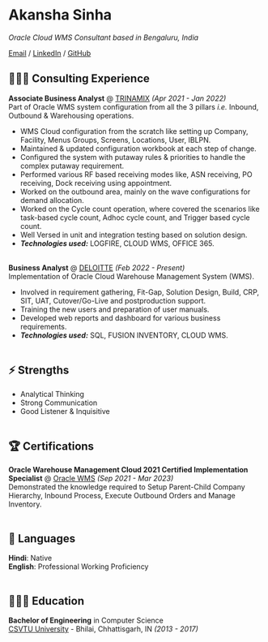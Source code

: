 # Akansha Sinha 

_Oracle Cloud WMS Consultant based in Bengaluru, India_ <br>

[Email](mailto:akanshasinha142@gmail.com) / [LinkedIn](https://www.linkedin.com/in/akanshasiinha/) / [GitHub](https://github.com/akanshasiinha/)    

## 👩🏻‍💻 Consulting Experience

**Associate Business Analyst** @ [TRINAMIX](https://www.trinamix.com/) _(Apr 2021 - Jan 2022)_ <br>
 Part of Oracle WMS system configuration from all the 3 pillars _i.e._ Inbound, Outbound & Warehousing operations.
  - WMS Cloud configuration from the scratch like setting up Company, Facility, Menus Groups, Screens, Locations, User, IBLPN.
  - Maintained & updated configuration workbook at each step of change.
  - Configured the system with putaway rules & priorities to handle the complex putaway requirement.
  - Performed various RF based receiving modes like, ASN receiving, PO receiving, Dock receiving using appointment.
  - Worked on the outbound area, mainly on the wave configurations for demand allocation.
  - Worked on the Cycle count operation, where covered the scenarios like task-based cycle count, Adhoc cycle count, and Trigger based cycle count.
  - Well Versed in unit and integration testing based on solution design.
  - **_Technologies used:_** LOGFIRE, CLOUD WMS, OFFICE 365.
<br><br>

**Business Analyst** @ [DELOITTE](https://www2.deloitte.com/ui/en.html/) _(Feb 2022 - Present)_ <br>
Implementation of  Oracle Cloud Warehouse Management System (WMS).
  - Involved in requirement gathering, Fit-Gap, Solution Design, Build, CRP, SIT, UAT, Cutover/Go-Live and postproduction support.
  - Training the new users and preparation of user manuals.
  - Developed web reports and dashboard for various business requirements.
  - **_Technologies used:_** SQL, FUSION INVENTORY, CLOUD WMS.
<br><br>
    

## ⚡ Strengths 
  - Analytical Thinking
  - Strong Communication
  - Good Listener & Inquisitive
 <br><br>
  
## 🏆 Certifications

**Oracle Warehouse Management Cloud 2021 Certified Implementation Specialist** @ [Oracle WMS](https://www.credly.com/badges/2d5adfac-ef69-4073-bed5-3c95bd85eda4) _(Sep 2021 - Mar 2023)_ <br>
Demonstrated the knowledge required to Setup Parent-Child Company Hierarchy, Inbound Process, Execute Outbound Orders and Manage Inventory.
<br><br>

## 💬 Languages

**Hindi**: Native <br>
**English**: Professional Working Proficiency
<br><br>

## 👩🏼‍🎓 Education

**Bachelor of Engineering** in Computer Science<br>
[CSVTU University](https://csvtu.ac.in/) - Bhilai, Chhattisgarh, IN _(2013 - 2017)_
